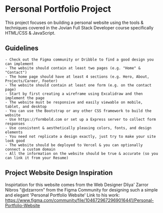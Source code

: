 # Personal Portfolio Project

This project focuses on building a personal website using the tools &amp; techniques covered in the Jovian Full Stack Developer course specifically HTML/CSS & JavaScript.

## Guidelines

    - Check out the Figma community or Dribble to find a good design you can implement
    - The website should contain at least two pages (e.g. "Home" & "Contact")
    - The home page should have at least 4 sections (e.g. Hero, About, Projects/Career, Footer)
    - The website should contain at least one form (e.g. on the contact page)
    - Start by first creating a wireframe using Excalidraw and then implement the page
    - The website must be responsive and easily viewable on mobile, tablet, and desktop
    - You can use the Bootstrap or any other CSS framework to build the website
    - Use https://formbold.com or set up a Express server to collect form responses
    - Use consistent & aesthetically pleasing colors, fonts, and design elements
    - You need not replicate a design exactly, just try to make your site look good
    - The website should be deployed to Vercel & you can optionally connect a custom domain
    - All the information on the website should be true & accurate (so you can link it from your Resume)

## Project Website Design Inspiration

Inspirtation for this website comes from the Web Designer Dliya' Zarror Nibros "@dzarrorn" from the Figma Community for designing such a simple and elegant 'Personal Portfolio Website'
Link to his work: https://www.figma.com/community/file/1046729672969016441/Personal-Portfolio-Website
